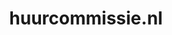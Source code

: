 ---
layout: post
title:  "huurcommissie.nl"
internal_url:  "/dutchgov/huurcommissie.nl.html"
categories: dutchgov
---